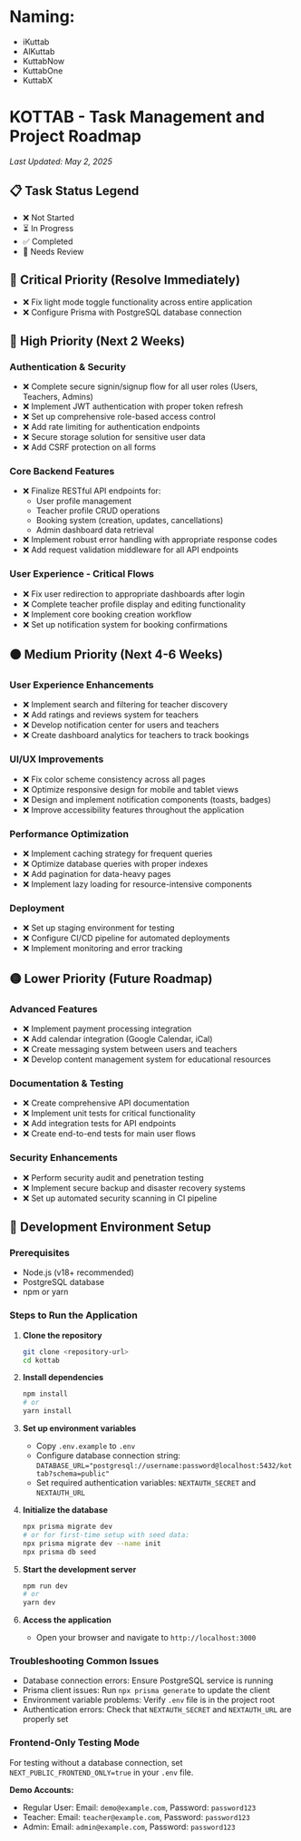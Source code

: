 # Naming:
- iKuttab
- AlKuttab
- KuttabNow
- KuttabOne
- KuttabX 

# KOTTAB - Task Management and Project Roadmap

*Last Updated: May 2, 2025*

## 📋 Task Status Legend
- ❌ Not Started
- ⏳ In Progress
- ✅ Completed
- 🔄 Needs Review

## 🚨 Critical Priority (Resolve Immediately)
- ❌ Fix light mode toggle functionality across entire application
- ❌ Configure Prisma with PostgreSQL database connection

## 🔴 High Priority (Next 2 Weeks)

### Authentication & Security
- ❌ Complete secure signin/signup flow for all user roles (Users, Teachers, Admins)
- ❌ Implement JWT authentication with proper token refresh
- ❌ Set up comprehensive role-based access control
- ❌ Add rate limiting for authentication endpoints
- ❌ Secure storage solution for sensitive user data
- ❌ Add CSRF protection on all forms

### Core Backend Features
- ❌ Finalize RESTful API endpoints for:
  - User profile management
  - Teacher profile CRUD operations
  - Booking system (creation, updates, cancellations)
  - Admin dashboard data retrieval
- ❌ Implement robust error handling with appropriate response codes
- ❌ Add request validation middleware for all API endpoints

### User Experience - Critical Flows
- ❌ Fix user redirection to appropriate dashboards after login
- ❌ Complete teacher profile display and editing functionality
- ❌ Implement core booking creation workflow
- ❌ Set up notification system for booking confirmations

## 🟠 Medium Priority (Next 4-6 Weeks)

### User Experience Enhancements
- ❌ Implement search and filtering for teacher discovery
- ❌ Add ratings and reviews system for teachers
- ❌ Develop notification center for users and teachers
- ❌ Create dashboard analytics for teachers to track bookings

### UI/UX Improvements
- ❌ Fix color scheme consistency across all pages
- ❌ Optimize responsive design for mobile and tablet views
- ❌ Design and implement notification components (toasts, badges)
- ❌ Improve accessibility features throughout the application

### Performance Optimization
- ❌ Implement caching strategy for frequent queries
- ❌ Optimize database queries with proper indexes
- ❌ Add pagination for data-heavy pages
- ❌ Implement lazy loading for resource-intensive components

### Deployment
- ❌ Set up staging environment for testing
- ❌ Configure CI/CD pipeline for automated deployments
- ❌ Implement monitoring and error tracking

## 🟡 Lower Priority (Future Roadmap)

### Advanced Features
- ❌ Implement payment processing integration
- ❌ Add calendar integration (Google Calendar, iCal)
- ❌ Create messaging system between users and teachers
- ❌ Develop content management system for educational resources

### Documentation & Testing
- ❌ Create comprehensive API documentation
- ❌ Implement unit tests for critical functionality
- ❌ Add integration tests for API endpoints
- ❌ Create end-to-end tests for main user flows

### Security Enhancements
- ❌ Perform security audit and penetration testing
- ❌ Implement secure backup and disaster recovery systems
- ❌ Set up automated security scanning in CI pipeline

## 🔧 Development Environment Setup

### Prerequisites
- Node.js (v18+ recommended)
- PostgreSQL database
- npm or yarn

### Steps to Run the Application
1. **Clone the repository**
   ```bash
   git clone <repository-url>
   cd kottab
   ```

2. **Install dependencies**
   ```bash
   npm install
   # or
   yarn install
   ```

3. **Set up environment variables**
   - Copy `.env.example` to `.env`
   - Configure database connection string: `DATABASE_URL="postgresql://username:password@localhost:5432/kottab?schema=public"`
   - Set required authentication variables: `NEXTAUTH_SECRET` and `NEXTAUTH_URL`

4. **Initialize the database**
   ```bash
   npx prisma migrate dev
   # or for first-time setup with seed data:
   npx prisma migrate dev --name init
   npx prisma db seed
   ```

5. **Start the development server**
   ```bash
   npm run dev
   # or
   yarn dev
   ```

6. **Access the application**
   - Open your browser and navigate to `http://localhost:3000`

### Troubleshooting Common Issues
- Database connection errors: Ensure PostgreSQL service is running
- Prisma client issues: Run `npx prisma generate` to update the client
- Environment variable problems: Verify `.env` file is in the project root
- Authentication errors: Check that `NEXTAUTH_SECRET` and `NEXTAUTH_URL` are properly set

### Frontend-Only Testing Mode
For testing without a database connection, set `NEXT_PUBLIC_FRONTEND_ONLY=true` in your `.env` file.

**Demo Accounts:**
- Regular User: Email: `demo@example.com`, Password: `password123`
- Teacher: Email: `teacher@example.com`, Password: `password123`
- Admin: Email: `admin@example.com`, Password: `password123`
